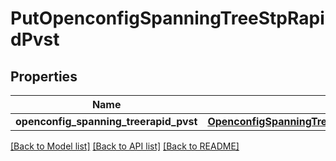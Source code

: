 # PutOpenconfigSpanningTreeStpRapidPvst

## Properties
Name | Type | Description | Notes
------------ | ------------- | ------------- | -------------
**openconfig_spanning_treerapid_pvst** | [**OpenconfigSpanningTreeStpOpenconfigspanningtreestpRapidpvst**](OpenconfigSpanningTreeStpOpenconfigspanningtreestpRapidpvst.md) |  | [optional] 

[[Back to Model list]](../README.md#documentation-for-models) [[Back to API list]](../README.md#documentation-for-api-endpoints) [[Back to README]](../README.md)


